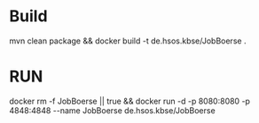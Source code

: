 # Build
mvn clean package && docker build -t de.hsos.kbse/JobBoerse .

# RUN

docker rm -f JobBoerse || true && docker run -d -p 8080:8080 -p 4848:4848 --name JobBoerse de.hsos.kbse/JobBoerse 